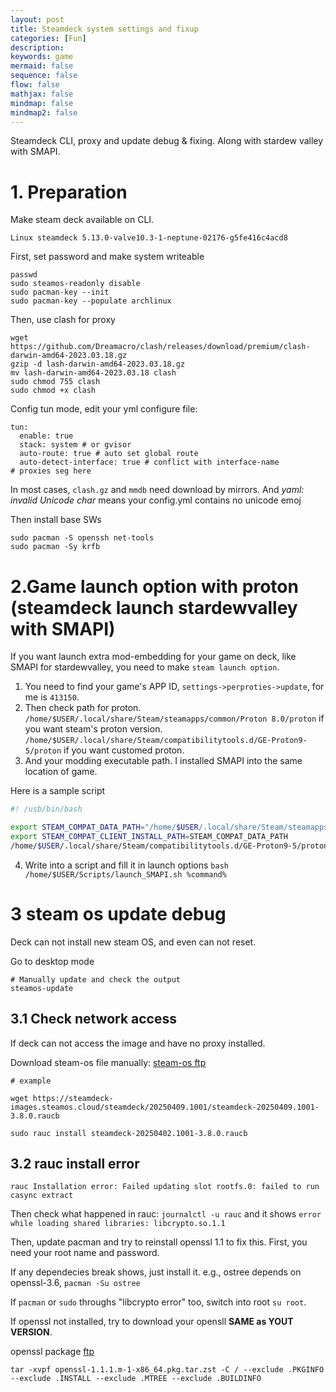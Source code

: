 ```yaml
---
layout: post
title: Steamdeck system settings and fixup
categories: [Fun]
description: 
keywords: game
mermaid: false
sequence: false
flow: false
mathjax: false
mindmap: false
mindmap2: false
---
```


Steamdeck CLI, proxy and update debug & fixing.
Along with stardew valley with SMAPI.

# 1. Preparation

Make steam deck available on CLI.

`Linux steamdeck 5.13.0-valve10.3-1-neptune-02176-g5fe416c4acd8`

First, set password and make system writeable

```shell
passwd
sudo steamos-readonly disable 
sudo pacman-key --init 
sudo pacman-key --populate archlinux
```

Then, use clash for proxy

```shell
wget https://github.com/Dreamacro/clash/releases/download/premium/clash-darwin-amd64-2023.03.18.gz
gzip -d lash-darwin-amd64-2023.03.18.gz
mv lash-darwin-amd64-2023.03.18 clash
sudo chmod 755 clash
sudo chmod +x clash
```

Config tun mode, edit your yml configure file:

```text
tun:
  enable: true
  stack: system # or gvisor
  auto-route: true # auto set global route
  auto-detect-interface: true # conflict with interface-name
# proxies seg here
```

In most cases, `clash.gz` and `mmdb` need download by mirrors. And *yaml: invalid Unicode char* means your config.yml contains no unicode emoj

Then install base SWs

```shell
sudo pacman -S openssh net-tools
sudo pacman -Sy krfb
```

# 2.Game launch option with proton (steamdeck launch stardewvalley with SMAPI)

If you want launch extra mod-embedding for your game on deck, like SMAPI for stardewvalley, you need to make `steam launch option`.

1. You need to find your game's APP ID, `settings->perproties->update`, for me is `413150`.
2. Then check path for proton. `/home/$USER/.local/share/Steam/steamapps/common/Proton 8.0/proton` if you want steam's proton version. `/home/$USER/.local/share/Steam/compatibilitytools.d/GE-Proton9-5/proton` if you want customed proton.
3. And your modding executable path. I installed SMAPI into the same location of game.

Here is a sample script

```bash
#! /usb/bin/bash

export STEAM_COMPAT_DATA_PATH="/home/$USER/.local/share/Steam/steamapps/compatdata/413150"
export STEAM_COMPAT_CLIENT_INSTALL_PATH=STEAM_COMPAT_DATA_PATH
/home/$USER/.local/share/Steam/compatibilitytools.d/GE-Proton9-5/proton run "/home/$USER/.local/share/Steam/steamapps/common/Stardew Valley/StardewModdingAPI.exe"
```

4. Write into a script and fill it in launch options `bash /home/$USER/Scripts/launch_SMAPI.sh %command%`

# 3 steam os update debug 

Deck can not install new steam OS, and even can not reset.

Go to desktop mode

```shell
# Manually update and check the output
steamos-update
```

## 3.1 Check network access

If deck can not access the image and have no proxy installed.

Download steam-os file manually: [steam-os ftp](https://steamdeck-images.steamos.cloud/steamdeck)

```shell
# example

wget https://steamdeck-images.steamos.cloud/steamdeck/20250409.1001/steamdeck-20250409.1001-3.8.0.raucb

sudo rauc install steamdeck-20250402.1001-3.8.0.raucb
```

## 3.2 rauc install error

```shell
rauc Installation error: Failed updating slot rootfs.0: failed to run casync extract
```

Then check what happened in rauc: `journalctl -u rauc` and it shows `error while loading shared libraries: libcrypto.so.1.1`

Then, update pacman and try to reinstall openssl 1.1 to fix this. First, you need your root name and password.

If any dependecies break shows, just install it.
e.g., ostree depends on openssl-3.6, `pacman -Su ostree` 

If `pacman` or `sudo` throughs "libcrypto error" too, switch into root `su root`.

If openssl not installed, try to download your opensll **SAME as YOUT VERSION**.

openssl package [ftp](https://steamdeck-packages.steamos.cloud/archlinux-mirror/core-3.3/os/x86_64/?C=M&O=D)

```shell
tar -xvpf openssl-1.1.1.m-1-x86_64.pkg.tar.zst -C / --exclude .PKGINFO --exclude .INSTALL --exclude .MTREE --exclude .BUILDINFO
```
